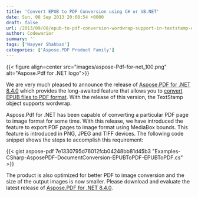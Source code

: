```yaml
---
title: 'Convert EPUB to PDF Conversion using C# or VB.NET'
date: Sun, 08 Sep 2013 20:08:54 +0000
draft: false
url: /2013/09/08/epub-to-pdf-conversion-wordwrap-support-in-textstamp-optimized-results/
author: Codewarior
summary: ''
tags: ['Nayyer Shahbaz']
categories: ['Aspose.PDF Product Family']
---
```




{{< figure align=center src="images/aspose-Pdf-for-net_100.png" alt="Aspose.Pdf for .NET logo">}}


We are very much pleased to announce the release of [Aspose.PDF for .NET 8.4.0][1] which provides the long-awaited feature that allows you to [convert EPUB files to PDF format][2]. With the release of this version, the TextStamp object supports wordwrap.

Aspose.Pdf for .NET has been capable of converting a particular PDF page to image format for some time. With this release, we have introduced the feature to export PDF pages to image format using MediaBox bounds. This feature is introduced in PNG, JPEG and TIFF devices. The following code snippet shows the steps to accomplish this requirement:

{{< gist aspose-pdf 7e1330795d76012fcb04248bb81d45b3 "Examples-CSharp-AsposePDF-DocumentConversion-EPUBToPDF-EPUBToPDF.cs" >}}

The product is also optimized for better PDF to image conversion and the size of the output images is now smaller. Please download and evaluate the latest release of [Aspose.PDF for .NET 8.4.0][3].




[1]: https://products.aspose.com/pdf/net
[2]: https://docs.aspose.com/display/pdfnet/Convert+a+File+to+PDF+Format#ConvertaFiletoPDFFormat-ConvertEPUBFiletoPDFFormat
[3]: https://products.aspose.com/pdf/net




